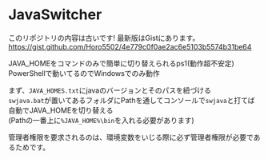 # JavaSwitcher

このリポジトリの内容は古いです! 最新版はGistにあります。
https://gist.github.com/Horo5502/4e779c0f0ae2ac6e5103b5574b31be64

JAVA_HOMEをコマンドのみで簡単に切り替えられるps1(動作超不安定)  
PowerShellで動いてるのでWindowsでのみ動作

まず、`JAVA_HOMES.txt`にjavaのバージョンとそのパスを紐づける  
`swjava.bat`が置いてあるフォルダにPathを通してコンソールで`swjava`と打てば自動でJAVA_HOMEを切り替える  
(Pathの一番上に`%JAVA_HOME%\bin`を入れる必要があります)

管理者権限を要求されるのは、環境変数をいじる際に必ず管理者権限が必要であるためです。

